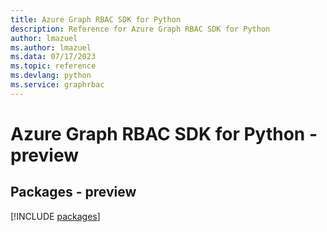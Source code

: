 ```yaml
---
title: Azure Graph RBAC SDK for Python
description: Reference for Azure Graph RBAC SDK for Python
author: lmazuel
ms.author: lmazuel
ms.data: 07/17/2023
ms.topic: reference
ms.devlang: python
ms.service: graphrbac
---
```

# Azure Graph RBAC SDK for Python - preview
## Packages - preview
[!INCLUDE [packages](graph-rbac-index.md)]
